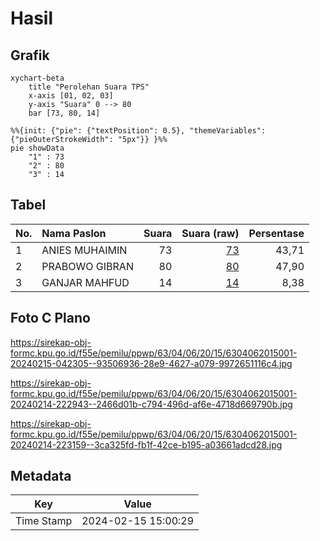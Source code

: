 # Hasil

## Grafik

```mermaid
xychart-beta
    title "Perolehan Suara TPS"
    x-axis [01, 02, 03]
    y-axis "Suara" 0 --> 80
    bar [73, 80, 14]
```

```mermaid
%%{init: {"pie": {"textPosition": 0.5}, "themeVariables": {"pieOuterStrokeWidth": "5px"}} }%%
pie showData
    "1" : 73
    "2" : 80
    "3" : 14
```

## Tabel

| No. | Nama Paslon    | Suara | Suara (raw) | Persentase |
|:--- |:-------------- | -----:| -----------:| ----------:|
| 1   | ANIES MUHAIMIN | 73    | [73][p-1]   | 43,71      |
| 2   | PRABOWO GIBRAN | 80    | [80][p-2]   | 47,90      |
| 3   | GANJAR MAHFUD  | 14    | [14][p-3]   | 8,38       |


[p-1]: https://github.com/gigit-pemilu/pemilu-2024-63-kalimantan-selatan/blob/main/pilpres/hitung-suara/sub/63-kalimantan-selatan/sub/04-barito-kuala/sub/06-mandastana/sub/2015-sei-ramania/sub/001-tps/sub/paslon-1.txt
[p-2]: https://github.com/gigit-pemilu/pemilu-2024-63-kalimantan-selatan/blob/main/pilpres/hitung-suara/sub/63-kalimantan-selatan/sub/04-barito-kuala/sub/06-mandastana/sub/2015-sei-ramania/sub/001-tps/sub/paslon-2.txt
[p-3]: https://github.com/gigit-pemilu/pemilu-2024-63-kalimantan-selatan/blob/main/pilpres/hitung-suara/sub/63-kalimantan-selatan/sub/04-barito-kuala/sub/06-mandastana/sub/2015-sei-ramania/sub/001-tps/sub/paslon-3.txt

## Foto C Plano

https://sirekap-obj-formc.kpu.go.id/f55e/pemilu/ppwp/63/04/06/20/15/6304062015001-20240215-042305--93506936-28e9-4627-a079-9972651116c4.jpg

https://sirekap-obj-formc.kpu.go.id/f55e/pemilu/ppwp/63/04/06/20/15/6304062015001-20240214-222943--2466d01b-c794-496d-af6e-4718d669790b.jpg

https://sirekap-obj-formc.kpu.go.id/f55e/pemilu/ppwp/63/04/06/20/15/6304062015001-20240214-223159--3ca325fd-fb1f-42ce-b195-a03661adcd28.jpg


## Metadata

| Key        | Value               |
| ---------- | ------------------- |
| Time Stamp | 2024-02-15 15:00:29 |



